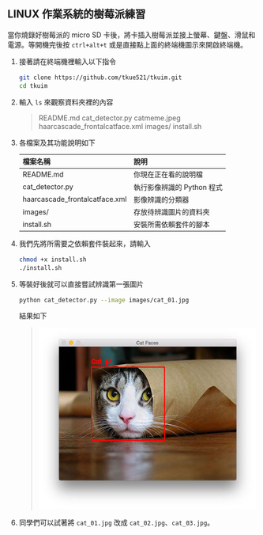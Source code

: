## LINUX 作業系統的樹莓派練習

當你燒錄好樹莓派的 micro SD 卡後，將卡插入樹莓派並接上螢幕、鍵盤、滑鼠和電源。等開機完後按 `ctrl+alt+t` 或是直接點上面的終端機圖示來開啟終端機。

1. 接著請在終端機裡輸入以下指令

    ```bash
    git clone https://github.com/tkue521/tkuim.git
    cd tkuim
    ```
2. 輸入 `ls` 來觀察資料夾裡的內容

    > README.md  cat_detector.py  catmeme.jpeg  haarcascade_frontalcatface.xml  images/  install.sh
3. 各檔案及其功能說明如下

    |檔案名稱|說明|
    |--|--|
    |README.md|你現在正在看的說明檔|
    |cat_detector.py|執行影像辨識的 Python 程式|
    |haarcascade_frontalcatface.xml|影像辨識的分類器|
    |images/|存放待辨識圖片的資料夾|
    |install.sh|安裝所需依賴套件的腳本|
4. 我們先將所需要之依賴套件裝起來，請輸入

    ```bash
    chmod +x install.sh
    ./install.sh
    ```
5. 等裝好後就可以直接嘗試辨識第一張圖片
    ```bash
    python cat_detector.py --image images/cat_01.jpg
    ```
    結果如下
    > ![](.README_imgs/result_01.jpg)
6. 同學們可以試著將 `cat_01.jpg` 改成 `cat_02.jpg`、`cat_03.jpg`。